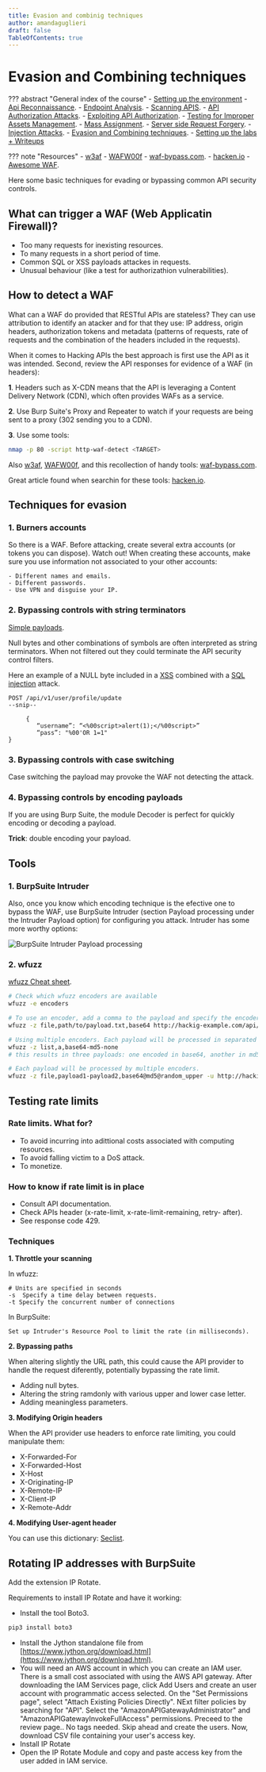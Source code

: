 ```yaml
---
title: Evasion and combinig techniques
author: amandaguglieri
draft: false
TableOfContents: true
---
```


# Evasion and Combining techniques

??? abstract "General index of the course"
    - [Setting up the environment](setting-up-kali.md)
    - [Api Reconnaissance](api-reconnaissance.md).
    - [Endpoint Analysis](endpoint-analysis.md).
    - [Scanning APIS](scanning-apis.md).
    - [API Authorization Attacks](api-authentication-attacks.md).
    - [Exploiting API Authorization](exploiting-api-authorization.md).
    - [Testing for Improper Assets Management](improper-assets-management.md).
    - [Mass Assignment](mass-assignment.md).
    - [Server side Request Forgery](server-side-request-forgery-ssrf.md).
    - [Injection Attacks](injection-attacks.md). 
    - [Evasion and Combining techniques](evasion-combining-techniques.md).
    - [Setting up the labs + Writeups](other-labs.md)

??? note "Resources"
    -  [w3af](../w3af.md)
    - [WAFW00f](https://github.com/EnableSecurity/wafw00f)
	-  [waf-bypass.com](https://waf-bypass.com/).
	- [hacken.io](https://hacken.io/discover/how-to-bypass-waf-hackenproof-cheat-sheet/)
	- [Awesome WAF](https://github.com/0xInfection/Awesome-WAF).

Here some basic techniques for evading or bypassing common API security controls.

## What can trigger a WAF (Web Applicatin Firewall)?

- Too many requests for inexisting resources.
- To many requests in a short period of time.
- Common SQL or XSS payloads attackes in requests.
- Unusual behaviour (like a test for authorizathion vulnerabilities).

## How to detect a WAF

What can a WAF do provided that RESTful APIs are stateless? They can use attribution to identify an atacker and for that they use: IP address, origin headers, authorization tokens and metadata (patterns of requests, rate of requests and the combination of the headers included in the requests).

When it comes to Hacking APIs the best approach is first use the API as it was intended. Second, review the API responses  for evidence of a WAF (in headers):

**1**. Headers such as X-CDN means that the API is leveraging a Content Delivery Network (CDN), which often provides WAFs as a service.

**2**. Use Burp Suite's Proxy and Repeater to watch if your requests are being sent to a proxy (302 sending you to a CDN).

**3**. Use some tools:

```bash
nmap -p 80 -script http-waf-detect <TARGET> 
```

Also [w3af](../w3af.md), [WAFW00f](https://github.com/EnableSecurity/wafw00f), and this recollection of handy tools: [waf-bypass.com](https://waf-bypass.com/).

Great article found when searchin for these tools: [hacken.io](https://hacken.io/discover/how-to-bypass-waf-hackenproof-cheat-sheet/).


## Techniques for evasion


### 1. Burners accounts

So there is a WAF. Before attacking, create several extra accounts (or tokens you can dispose). Watch out! When creating these accounts, make sure you use information not associated to your other accounts:

	- Different names and emails.
	- Different passwords.
	- Use VPN and disguise your IP.

### 2. Bypassing controls with string terminators

[Simple payloads](https://raw.githubusercontent.com/amandaguglieri/dictionaries/main/string-terminators.md).

Null bytes and other combinations of symbols are often interpreted as string terminators. When not filtered out they could terminate the API security control filters.

Here an example of a NULL byte included in a [XSS](../cross-site-scripting-xss.md)  combined with a [SQL injection](../sql-injection.md) attack.

```
POST /api/v1/user/profile/update
--snip--

	 {
		“username”: “<%00script>alert(1);</%00script>”
		“pass”: "%00'OR 1=1"
}
```


### 3. Bypassing controls with case switching

Case switching the payload may provoke the WAF not detecting the attack.


### 4. Bypassing controls by encoding payloads

If you are using Burp Suite, the module Decoder is perfect for quickly encoding or decoding a payload. 

**Trick**: double encoding your payload.


## Tools 

### 1. BurpSuite Intruder

Also, once you know which encoding technique is the efective one to bypass the WAF, use BurpSuite Intruder (section Payload processing under the Intruder Payload option) for configuring you attack. Intruder has some more worthy options:

![BurpSuite Intruder Payload processing](../img/burpsuite-intruder.png)


### 2. wfuzz

[wfuzz Cheat sheet](../wfuzz.md).

```bash
# Check which wfuzz encoders are available
wfuzz -e encoders

# To use an encoder, add a comma to the payload and specify the encoder name
wfuzz -z file,path/to/payload.txt,base64 http://hackig-example.com/api/v2/FUZZ

# Using multiple encoders. Each payload will be processed in separated requests.  
wfuzz -z list,a,base64-md5-none 
# this results in three payloads: one encoded in base64, another in md5 and last with none. 

# Each payload will be processed by multiple encoders.
wfuzz -z file,payload1-payload2,base64@md5@random_upper -u http://hackig-example.com/api/v2/FUZZ
```


## Testing rate limits


### Rate limits. What for?

- To avoid incurring into adittional costs associated with computing resources.
- To avoid falling victim to a DoS attack.
- To monetize.


### How to know if rate limit is in place

- Consult API documentation.
- Check APIs header (x-rate-limit, x-rate-limit-remaining, retry- after).
- See response code 429.

### Techniques

**1. Throttle your scanning**

In wfuzz: 

```
# Units are specified in seconds
-s  Specify a time delay between requests.
-t Specify the concurrent number of connections
```

In BurpSuite:

```
Set up Intruder's Resource Pool to limit the rate (in milliseconds).
```


**2. Bypassing paths**

When altering slightly the URL path, this could cause the API provider to handle the request diferently, potentially bypassing the rate limit.

- Adding null bytes.
- Altering the string ramdonly with various upper and lower case letter.
- Adding meaningless parameters.


**3. Modifying Origin headers**

When the API provider use headers to enforce rate limiting, you could manipulate them:

- X-Forwarded-For
- X-Forwarded-Host
- X-Host
- X-Originating-IP
- X-Remote-IP
- X-Client-IP
- X-Remote-Addr


**4. Modifying User-agent header**

You can use this dictionary: [Seclist](https://github.com/danielmiessler/SecLists/tree/master/Fuzzing/User-Agents).


## Rotating IP addresses with BurpSuite

Add the extension IP Rotate. 

Requirements to install IP Rotate and have it working:

- Install the tool Boto3.

```bash
pip3 install boto3
```

- Install the Jython standalone file from [https://www.jython.org/download.html](https://www.jython.org/download.html).
- You will need an AWS account in which you can create an IAM user. There is a small cost associated with using the AWS API gateway. After downloading the IAM Services page, click Add Users and create an user account with programmatic access selected. On the "Set Permissions page", select "Attach Existing Policies Directly". NExt filter policies by searching for "API". Select the "AmazonAPIGatewayAdministrator" and "AmazonAPIGatewayInvokeFullAccess" permissions. Preceed to the review page.. No tags needed. Skip ahead and create the users. Now, download CSV file containing your user's access key.
- Install IP Rotate
- Open the IP Rotate Module and copy and paste access key from the user added in IAM service. 